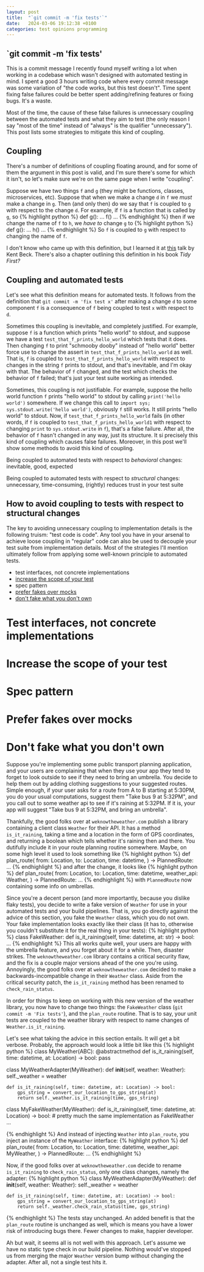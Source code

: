 ```yaml
---
layout: post
title:  "`git commit -m 'fix tests'`"
date:   2024-03-06 19:12:38 +0100
categories: test opinions programming
---
```


## `git commit -m 'fix tests'
This is a commit message I recently found myself writing a lot when working in a codebase which wasn't designed with automated testing in mind. I spent a good 3 hours writing code where every commit message was some variation of "the code works, but this test doesn't". Time spent fixing false failures could be better spent adding/refining features or fixing bugs. It's a waste.

Most of the time, the cause of these false failures is unnecessary coupling between the automated tests and what they aim to test (the only reason I say "most of the time" instead of "always" is the qualifier "unnecessary"). This post lists some strategies to mitigate this kind of coupling.

## Coupling
There's a number of definitions of coupling floating around, and for some of them the argument in this post is valid, and I'm sure there's some for which it isn't, so let's make sure we're on the same page when I write "coupling". 

Suppose we have two things `f` and `g` (they might be functions, classes, microservices, etc). Suppose that when we make a change `d` in `f` we _must_ make a change in `g`. Then (and only then) do we say that `f` is coupled to `g` with respect to the change `d`. For example, if `f` is a function that is called by `g`, so
{% highlight python %}
def g():
    ...
    f()
    ...
{% endhighlight %}
then if we change the name of `f` to `h`, we _have to_ change `g` to
{% highlight python %}
def g():
    ...
    h()
    ...
{% endhighlight %}
So `f` is coupled to `g` with respect to changing the name of `f`.

I don't know who came up with this definition, but I learned it at [this][coupling-definition] talk by Kent Beck. There's also a chapter outlining this definition in his book _Tidy First?_

## Coupling and automated tests
Let's see what this definition means for automated tests. It follows from the definition that `git commit -m 'fix test x'` after making a change `d` to some component `f` is a consequence of `f` being coupled to test `x` with respect to `d`.

Sometimes this coupling is inevitable, and completely justified. For example, suppose `f` is a function which prints "hello world" to stdout, and suppose we have a test `test_that_f_prints_hello_world` which tests that it does. Then changing `f` to print "schmooby dooby" instead of "hello world" better force use to change the assert in `test_that_f_prints_hello_world` as well. That is, `f` is coupled to `test_that_f_prints_hello_world` with respect to changes in the string `f` prints to stdout, and that's inevitable, and I'm okay with that. The behavior of `f` changed, and the test which checks the behavior of `f` failed; that's just your test suite working as intended.

Sometimes, this coupling is not justifiable. For example, suppose the hello world function `f` prints "hello world" to stdout by calling `print('hello world')` somewhere. If we change this call to `import sys; sys.stdout.write('hello world')`, obviously `f` still works. It still prints "hello world" to stdout. Now, if `test_that_f_prints_hello_world` fails (in other words, if `f` is coupled to `test_that_f_prints_hello_world1` with respect to changing `print` to `sys.stdout.write` in `f`), that's a false failure. After all, the behavior of `f` hasn't changed in any way, just its structure. It si precisely this kind of coupling which causes false failures. Moreover, in this post we'll show some methods to avoid this kind of coupling.

Being coupled to automated tests with respect to _behavioral_ changes: inevitable, good, expected

Being coupled to automated tests with respect to _structural_ changes: unnecessary, time-consuming, (rightly) reduces trust in your test suite


## How to avoid coupling to tests with respect to structural changes
The key to avoiding unnecessary coupling to implementation details is the following truism: "test code is code". Any tool you have in your arsenal to achieve loose coupling in "regular" code can also be used to decouple your test suite from implementation details. Most of the strategies I'll mention ultimately follow from applying some well-known principle to automated tests.

- test interfaces, not concrete implementations
- [increase the scope of your test][unit-testing-overrated]
- spec pattern
- [prefer fakes over mocks][fakes-over-mocks]
- [don't fake what you don't own][dont-own-dont-mock]

# Test interfaces, not concrete implementations

# Increase the scope of your test

# Spec pattern

# Prefer fakes over mocks

# Don't fake what you don't own
Suppose you're implementing some public transport planning application, and your users are complaining that when they use your app they tend to forget to look outside to see if they need to bring an umbrella. You decide to help them out by adding clothing suggestions to your suggested routes. Simple enough, if your user asks for a route from A to B starting at 5:30PM, you do your usual computations, suggest them "Take bus 9 at 5:32PM", and you call out to some weather api to see if it's raining at 5:32PM. If it is, your app will suggest "Take bus 9 at 5:32PM, and bring an umbrella".

Thankfully, the good folks over at `weknowtheweather.com` publish a library containing a client class `Weather` for their API. It has a method `is_it_raining`, taking a time and a location in the form of GPS coordinates, and returning a boolean which tells whether it's raining then and there. You dutifully include it in your route planning routine somewhere. Maybe, on some high level it used to look something like
{% highlight python %}
def plan_route(
    from: Location, 
    to: Location, 
    time: datetime,
) -> PlannedRoute:
    ...
{% endhighlight %}
and after the change, it looks like
{% highlight python %}
def plan_route(
    from: Location, 
    to: Location, 
    time: datetime, 
    weather_api: Weather,
) -> PlannedRoute:
    ...
{% endhighlight %}
with `PlannedRoute` now containing some info on umbrellas.

Since you're a decent person (and more importantly, because you dislike flaky tests), you decide to write a fake version of `Weather` for use in your automated tests and your build pipelines. That is, you go directly against the advice of this section, you fake the `Weather` class, which you do not own. Your fake implementation looks exactly like their class (it has to, otherwise you couldn't substitute it for the real thing in your tests):
{% highlight python %}
class FakeWeather:
    def is_it_raining(self, time: datetime, at: str) -> bool:
        ...
{% endhighlight %}
This all works quite well, your users are happy with the umbrella feature, and you forget about it for a while. Then, disaster strikes. The `weknowtheweather.com` library contains a critical security flaw, and the fix is a couple major versions ahead of the one you're using. Annoyingly, the good folks over at `weknowtheweather.com` decided to make a backwards-incompatible change in their `Weather` class. Aside from the critical security patch, the `is_it_raining` method has been renamed to `check_rain_status`. 

In order for things to keep on working with this new version of the weather library, you now have to change two things: the `FakeWeather` class (`git commit -m 'Fix tests'`), and the `plan_route` routine. That is to say, your unit tests are coupled to the weather library with respect to name changes of `Weather.is_it_raining`.

Let's see what taking the advice in this section entails. It will get a bit verbose. Probably, the approach would look a little bit like this
{% highlight python %}
class MyWeather(ABC):
    @abstractmethod
    def is_it_raining(self, time: datetime, at: Location) -> bool:
        pass

class MyWeatherAdapter(MyWeather):
    def __init__(self, weather: Weather):
        self._weather = weather

    def is_it_raining(self, time: datetime, at: Location) -> bool:
        gps_string = convert_our_location_to_gps_string(at)
        return self._weather.is_it_raining(time, gps_string)

class MyFakeWeather(MyWeather):
    def is_it_raining(self, time: datetime, at: Location) -> bool:
        # pretty much the same implementation as FakeWeather
        ...
        
{% endhighlight %}
And instead of injecting `Weather` into `plan_route`, you inject an instance of the `MyWeather` interface:
{% highlight python %}
def plan_route(
    from: Location, 
    to: Location, 
    time: datetime, 
    weather_api: MyWeather,
) -> PlannedRoute:
    ...
{% endhighlight %}

Now, if the good folks over at `weknowtheweather.com` decide to rename `is_it_raining` to `check_rain_status`, only one class changes, namely the adapter:
{% highlight python %}
class MyWeatherAdapter(MyWeather):
    def __init__(self, weather: Weather):
        self._weather = weather

    def is_it_raining(self, time: datetime, at: Location) -> bool:
        gps_string = convert_our_location_to_gps_string(at)
        return self._weather.check_rain_status(time, gps_string)
{% endhighlight %}
The tests stay unchanged. An added benefit is that the `plan_route` routine is unchanged as well, which is means you have a lower risk of introducing bugs there. Fewer changes to make, happier developer.

Ah but wait, it seems all is not well with this approach. Let's assume we have no static type check in our build pipeline. Nothing would've stopped us from merging the major `Weather` version bump without changing the adapter. After all, not a single test hits it.


[dont-own-dont-mock]: https://hynek.me/articles/what-to-mock-in-5-mins/
[coupling-definition]: https://piped.video/watch?v=yBEcq23OgB4
[fakes-over-mocks]: https://tyrrrz.me/blog/fakes-over-mocks
[unit-testing-overrated]: https://tyrrrz.me/blog/unit-testing-is-overrated

